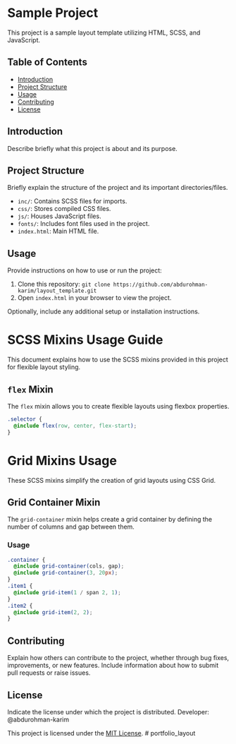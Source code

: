# Sample Project

This project is a sample layout template utilizing HTML, SCSS, and JavaScript.

## Table of Contents

- [Introduction](#introduction)
- [Project Structure](#project-structure)
- [Usage](#usage)
- [Contributing](#contributing)
- [License](#license)

## Introduction

Describe briefly what this project is about and its purpose.

## Project Structure

Briefly explain the structure of the project and its important directories/files.

- `inc/`: Contains SCSS files for imports.
- `css/`: Stores compiled CSS files.
- `js/`: Houses JavaScript files.
- `fonts/`: Includes font files used in the project.
- `index.html`: Main HTML file.

## Usage

Provide instructions on how to use or run the project:

1. Clone this repository: `git clone https://github.com/abdurohman-karim/layout_template.git`
2. Open `index.html` in your browser to view the project.

Optionally, include any additional setup or installation instructions.

# SCSS Mixins Usage Guide

This document explains how to use the SCSS mixins provided in this project for flexible layout styling.

## `flex` Mixin

The `flex` mixin allows you to create flexible layouts using flexbox properties.


```scss
.selector {
  @include flex(row, center, flex-start);
}
```

# Grid Mixins Usage

These SCSS mixins simplify the creation of grid layouts using CSS Grid.

## Grid Container Mixin

The `grid-container` mixin helps create a grid container by defining the number of columns and gap between them.

### Usage

```scss
.container {
  @include grid-container(cols, gap);
  @include grid-container(3, 20px);
}
.item1 {
  @include grid-item(1 / span 2, 1);
}
.item2 {
  @include grid-item(2, 2);
}

```


## Contributing

Explain how others can contribute to the project, whether through bug fixes, improvements, or new features. Include information about how to submit pull requests or raise issues.

## License

Indicate the license under which the project is distributed. Developer: @abdurohman-karim

This project is licensed under the [MIT License](LICENSE).
#   p o r t f o l i o _ l a y o u t 
 
 